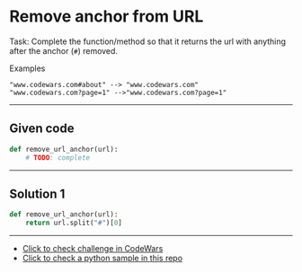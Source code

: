 # Remove anchor from URL

Task:
Complete the function/method so that it returns the url with anything after the anchor (`#`) removed.

Examples
```
"www.codewars.com#about" --> "www.codewars.com"
"www.codewars.com?page=1" -->"www.codewars.com?page=1"
```

---

## Given code
```python
def remove_url_anchor(url):
    # TODO: complete
```

---

## Solution 1
```python
def remove_url_anchor(url):
    return url.split("#")[0]
```

---

- [Click to check challenge in CodeWars](https://www.codewars.com/kata/51f2b4448cadf20ed0000386)
- [Click to check a python sample in this repo](https://github.com/AugustoCarloPareja/codewars_challenges/blob/master/7_kyu/Remove_anchor_from_URL.py)